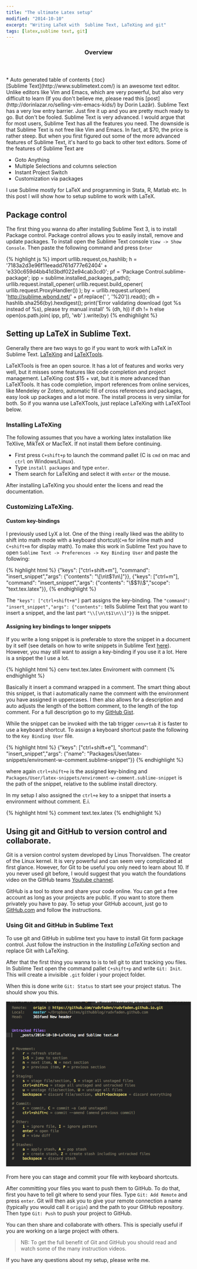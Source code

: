 ```yaml
---
title: "The ultimate Latex setup"
modified: "2014-10-10"
excerpt: "Writing LaTeX with  Sublime Text, LaTeXing and git"
tags: [latex,sublime text, git]
---
```

<section id="table-of-contents" class="toc">
  <header>
    <h3>Overview</h3>
  </header>
<div id="drawer" markdown="1">
*  Auto generated table of contents
{:toc}
</div>
</section><!-- /#table-of-contents -->
[Sublime Text](http://www.sublimetext.com/) is an awesome text editor. Unlike editors like Vim and Emacs, which are very powerful, but also very difficult to learn (If you don't believe me, please read this [post](http://dorinlazar.ro/selling-vim-emacs-kids/) by Dorin Lazăr). Sublime Text has a very low entry barrier. Just fire it up and you are pretty much ready to go. But don't be fooled. Sublime Text is very advanced. I would argue that for most users, Sublime Text has all the features you need. The downside is that Sublime Text is not free like Vim and Emacs. In fact, at $70, the price is rather steep. But when you first figured out some of the more advanced features of Sublime Text, it's hard to go back to other text editors. Some of the features of Sublime Text are

- Goto Anything
- Multiple Selections and columns selection
- Instant Project Switch
- Customization via packages

I use Sublime mostly for LaTeX and programming in Stata, R, Matlab etc. In this post I will show how to setup sublime to work with LaTeX.

## Package control

The first thing you wanna do after installing Sublime Text 3, is to install Package control. Package control allows you to easily install, remove and update packages. To install open the Sublime Text console `View -> Show Console`. Then paste the following command and press `Enter`

{% highlight js %}
import urllib.request,os,hashlib; h = '7183a2d3e96f11eeadd761d777e62404' + 'e330c659d4bb41d3bdf022e94cab3cd0'; pf = 'Package Control.sublime-package'; ipp = sublime.installed_packages_path(); urllib.request.install_opener( urllib.request.build_opener( urllib.request.ProxyHandler()) ); by = urllib.request.urlopen( 'http://sublime.wbond.net/' + pf.replace(' ', '%20')).read(); dh = hashlib.sha256(by).hexdigest(); print('Error validating download (got %s instead of %s), please try manual install' % (dh, h)) if dh != h else open(os.path.join( ipp, pf), 'wb' ).write(by)
{% endhighlight %}

## Setting up LaTeX in Sublime Text.

Generally there are two ways to go if you want to work with LaTeX in Sublime Text. [LaTeXing](http://www.latexing.com/) and [LaTeXTools](https://github.com/SublimeText/LaTeXTools).

LaTeXTools is free an open source. It has a lot of features and works very well, but it misses some features like code completion and project management. LaTeXing cost $15 + vat, but it is more advanced than LaTeXTools. It has code completion, import references from online services, like Mendeley or Zotero, automatic fill of cross references and packages, easy look up packages and a lot more. The install process is very similar for both. So if you wanna use LaTeXTools, just replace LaTeXing with LaTeXTool below.

### Installing LaTeXing

The following assumes that you have a working latex installation like TeXlive, MikTeX or MacTeX. If not install them before continuing.

- First press `C+shift+p` to launch the command pallet (C is `cmd` on mac and `ctrl` on Windows/Linux).
- Type `install packages` and type `enter`.
- Them search for LaTeXing and select it with `enter` or the mouse.

After installing LaTeXing you should enter the licens and read the documentation.

### Customizing LaTeXing.

#### Custom key-bindings

I previously used LyX a lot. One of the thing i really liked was the ability to shift into math mode with a keyboard shortcut(`C+m` for inline math and `C+shift+m` for display math). To make this work in Sublime Text you have to open `Sublime Text -> Preferences -> Key Binding User` and paste the following:

{% highlight html %}
{"keys": ["ctrl+shift+m"], "command": "insert_snippet","args": {"contents": "\\[\n\t$1\n\\]"}},
{"keys": ["ctrl+m"], "command": "insert_snippet","args": {"contents": "\\$$1\\$","scope": "text.tex.latex"}},
{% endhighlight %}

The `"keys": ["ctrl+shift+m"]` part assigns the key-binding. The `"command": "insert_snippet","args": {"contents":` tells Sublime Text that you want to insert a snippet, and the last part `"\\[\n\t$1\n\\]"}}` is the snippet.

#### Assigning key bindings to longer snippets

If you write a long snippet is is preferable to store the snippet in a document by it self (see details on how to write snippets in Sublime Text [here](http://sublimetext.info/docs/en/extensibility/snippets.html)). However, you may still want to assign a key-binding if you use it a lot. Here is a snippet the I use a lot.

{% highlight html %}
<snippet>
    <content><![CDATA[
%==========  ${1/(.+)/\U\1/g}: ${2:Description}  ==========%
\begin{${1:Environment}}
$3
\end{${1:Environment}}
%=============${1/./=/g}=${2/./=/g}============%
]]></content>
    <!-- Optional: Set a tabTrigger to define how to trigger the snippet -->
    <tabTrigger>cenv</tabTrigger>
    <!-- Optional: Set a scope to limit where the snippet will trigger -->
    <scope>text.tex.latex</scope>
      <!-- Optional: Description to show in the menu -->
    <description>Enviroment with comment</description>
</snippet>
{% endhighlight %}

Basically it insert a command wrapped in a comment. The smart thing about this snippet, is that i automatically name the comment with the environment you have assigned in uppercases. I then also allows for a description and auto adjusts the length of the bottom comment, to the length of the top comment. For a full description go to my [GitHub Gist](https://gist.github.com/rudvfaden/c68002520962a24cb073).

While the snippet can be invoked with the tab trigger `cenv+tab`  it is faster to use a keyboard shortcut. To assign a keyboard shortcut paste the following to the `Key Binding User` file.

{% highlight html %}
{"keys": ["ctrl+shift+e"], "command": "insert_snippet","args": {"name":
"Packages/User/latex-snippets/enviroment-w-comment.sublime-snippet"}}
{% endhighlight %}

where again `ctrl+shift+e` is the assigned key-binding and `Packages/User/latex-snippets/enviroment-w-comment.sublime-snippet` is the path of the snippet, relative to the sublime install directory.

In my setup I also assigned the `ctrl+e` key to a snippet that inserts a environment without comment. E.i.

{% highlight html %}
<snippet>
    <content><![CDATA[
%==========  ${1:Enviroment}: ${2:Description}  ==========%
$3
%=============${1/./=/g}=${2/./=/g}============%
]]></content>
    <!-- Optional: Set a tabTrigger to define how to trigger the snippet -->
    <tabTrigger>comment</tabTrigger>
    <!-- Optional: Set a scope to limit where the snippet will trigger -->
    <scope>text.tex.latex</scope>
</snippet>
{% endhighlight %}

## Using git and GitHub to version control and collaborate.

Git is a version control system developed by Linus Thorvaldsen. The creator of the Linux kernel. It is very powerful and can seem very complicated at first glance. However, for Git to be useful you only need to learn about 10. If you never used git before, I would suggest that you watch the foundations video on the GitHub teams [Youtube channel](https://www.youtube.com/channel/UCP7RrmoueENv9TZts3HXXtw).

GitHub is a tool to store and share your code online. You can get a free account as long as your projects are public. If you want to store them privately you have to pay. To setup your GitHub account, just go to [GitHub.com](GitHub.com) and follow the instructions.

### Using Git and GitHub in Sublime Text

To use git and GitHub in sublime text you have to install Git form package control. Just follow the instruction in the *Installing LaTeXing* section and replace Git with LaTeXing.

After that the first thing you wanna to is to tell git to start tracking you files. In Sublime Text open the command pallet `C+shift+p` and write `Git: Init`. This will create a invisible `.git` folder i your project folder.

When this is done write `Git: Status` to start see your project status. The should show you this.
<br/><br/>
![Git Status](../images/posts/git-status.png "Git Status")
<br/><br/>
From here you can stage and commit your file with keyboard shortcuts.

After committing your files you want to push them to GitHub. To do that, first you have to tell git where to send your files. Type `Git: Add Remote` and press `enter`. Git will then ask you to give your remote connection a name (typically you would call it `origin`) and the path to your GitHub repository.
Then type `Git: Push` to push your project to GitHub.

You can then share and collaborate with others. This is specially useful if you are working on a large project with others.

>NB: To get the full benefit of Git and GitHub you should read and watch some of the many instruction videos.

If you have any questions about my setup, please write me.
